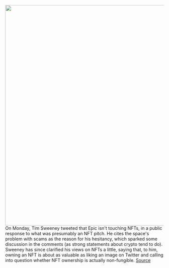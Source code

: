 <img src='https://cdn.vox-cdn.com/thumbor/EcG0fsJUKaSvYvw-CefD9U3i--A=/0x0:2360x1242/1200x800/filters:focal(678x453:1054x829)/cdn.vox-cdn.com/uploads/chorus_image/image/69917261/Screen_Shot_2021_08_17_at_9.21.59_AM.0.png' width='700px' /><br/>
On Monday, Tim Sweeney tweeted that Epic isn't touching NFTs, in a public response to what was presumably an NFT pitch. He cites the space's problem with scams as the reason for his hesitancy, which sparked some discussion in the comments (as strong statements about crypto tend to do). Sweeney has since clarified his views on NFTs a little, saying that, to him, owning an NFT is about as valuable as liking an image on Twitter and calling into question whether NFT ownership is actually non-fungible.
<a href='https://www.theverge.com/2021/9/27/22696978/epic-tim-sweeney-nft-scam-concerns-web-3'> Source <a/>